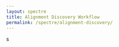 ```yaml
---
layout: spectre
title: Alignment Discovery Workflow
permalink: /spectre/alignment-discovery/
---
```


s
